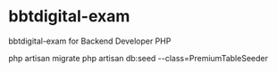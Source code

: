 # bbtdigital-exam
bbtdigital-exam for Backend Developer PHP


php artisan migrate
php artisan db:seed --class=PremiumTableSeeder
